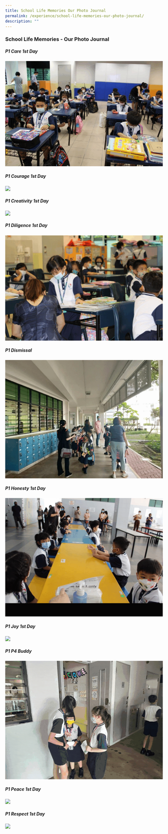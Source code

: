 ```yaml
---
title: School Life Memories Our Photo Journal
permalink: /experience/school-life-memories-our-photo-journal/
description: ""
---
```

### **School Life Memories - Our Photo Journal**


##### **P1 Care 1st Day**
![](/images/P1%20care%201st%20Day.gif)

##### **P1 Courage 1st Day**
![](/images/P1%20courage.gif)

##### **P1 Creativity 1st Day**
![](/images/p1%20creativitiy.gif)

##### **P1 Diligence 1st Day**
![](/images/p1%20diliggence.gif)

##### **P1 Dismissal**
![](/images/p1%20dismissal.gif)

##### **P1 Honesty 1st Day**
![](/images/p1%20honesty.gif)

##### **P1 Joy 1st Day**
![](/images/p1%20joy.gif)

##### **P1 P4 Buddy**
![](/images/p1%20buddy.gif)

##### **P1 Peace 1st Day**
![](/images/p1%20peace.gif)

##### **P1 Respect 1st Day**
![](/images/p1%20respect.gif)